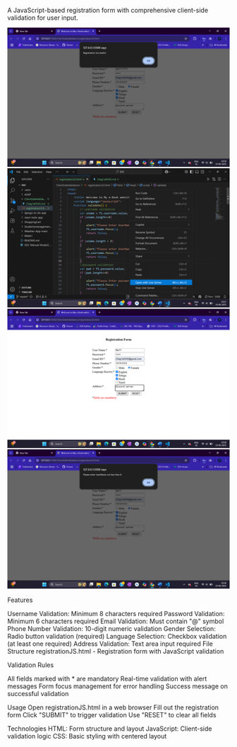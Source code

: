 A JavaScript-based registration form with comprehensive client-side validation for user input.

![alt text](<Screenshot (60).png>) ![alt text](<Screenshot (57).png>) ![alt text](<Screenshot (58).png>) ![alt text](<Screenshot (59).png>)


Features

Username Validation: Minimum 8 characters required
Password Validation: Minimum 6 characters required
Email Validation: Must contain "@" symbol
Phone Number Validation: 10-digit numeric validation
Gender Selection: Radio button validation (required)
Language Selection: Checkbox validation (at least one required)
Address Validation: Text area input required
File Structure
registrationJS.html - Registration form with JavaScript validation


Validation Rules

All fields marked with * are mandatory
Real-time validation with alert messages
Form focus management for error handling
Success message on successful validation


Usage
Open registrationJS.html in a web browser
Fill out the registration form
Click "SUBMIT" to trigger validation
Use "RESET" to clear all fields


Technologies
HTML: Form structure and layout
JavaScript: Client-side validation logic
CSS: Basic styling with centered layout